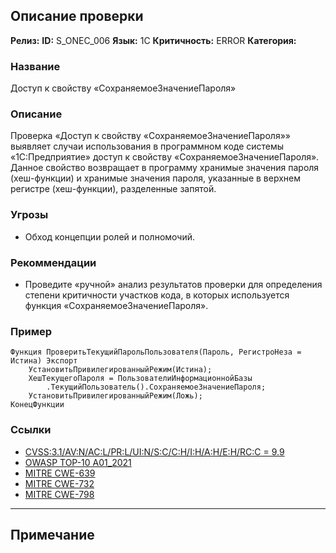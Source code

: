 ## Описание проверки
**Релиз:**
**ID:** S_ONEC_006
**Язык:** 1С
**Критичность:** ERROR
**Категория:** 

### Название 
Доступ к свойству «СохраняемоеЗначениеПароля»
### Описание 
Проверка «Доступ к свойству «СохраняемоеЗначениеПароля»» выявляет случаи использования в программном коде системы «1С:Предприятие» доступ к свойству «СохраняемоеЗначениеПароля». Данное свойство возвращает в программу хранимые значения пароля (хеш-функции) и хранимые значения пароля, указанные в верхнем регистре (хеш-функции), разделенные запятой.

### Угрозы 
- Обход концепции ролей и полномочий.
### Рекоммендации 
- Проведите «ручной» анализ результатов проверки для определения степени критичности участков кода, в которых используется функция «СохраняемоеЗначениеПароля».
### Пример 
``` 
Функция ПроверитьТекущийПарольПользователя(Пароль, РегистроНеза = Истина) Экспорт
	УстановитьПривилегированныйРежим(Истина);
	ХешТекущегоПароля = ПользователиИнформационнойБазы
		.ТекущийПользователь().СохраняемоеЗначениеПароля;
	УстановитьПривилегированныйРежим(Ложь);
КонецФункции
``` 
### Ссылки
- [CVSS:3.1/AV:N/AC:L/PR:L/UI:N/S:C/C:H/I:H/A:H/E:H/RC:C = 9.9](https://www.first.org/cvss/calculator/3.1#CVSS:3.1/AV:N/AC:L/PR:L/UI:N/S:C/C:H/I:H/A:H/E:H/RC:C)
- [OWASP TOP-10 A01_2021](https://owasp.org/Top10/A01_2021-Broken_Access_Control/)
- [MITRE CWE-639](https://cwe.mitre.org/data/definitions/639.html)
- [MITRE CWE-732](https://cwe.mitre.org/data/definitions/732.html)
- [MITRE CWE-798](https://cwe.mitre.org/data/definitions/798.html)

---
## Примечание
